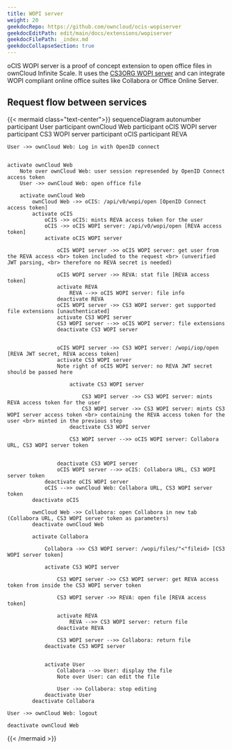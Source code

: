 ```yaml
---
title: WOPI server
weight: 20
geekdocRepo: https://github.com/owncloud/ocis-wopiserver
geekdocEditPath: edit/main/docs/extensions/wopiserver
geekdocFilePath: _index.md
geekdocCollapseSection: true
---
```


oCIS WOPI server is  a proof of concept extension to open office files in ownCloud Infinite Scale. It uses the [CS3ORG WOPI server](https://github.com/cs3org/wopiserver) and can integrate WOPI compliant online office suites like Collabora or Office Online Server.


## Request flow between services

{{< mermaid class="text-center">}}
sequenceDiagram
    autonumber
    participant User
    participant ownCloud Web
    participant oCIS WOPI server
    participant CS3 WOPI server
    participant oCIS
    participant REVA


    User ->> ownCloud Web: Log in with OpenID connect


    activate ownCloud Web
        Note over ownCloud Web: user session represended by OpenID Connect access token
        User ->> ownCloud Web: open office file

        activate ownCloud Web
            ownCloud Web ->> oCIS: /api/v0/wopi/open [OpenID Connect access token]
            activate oCIS
                oCIS ->> oCIS: mints REVA access token for the user
                oCIS ->> oCIS WOPI server: /api/v0/wopi/open [REVA access token]
                activate oCIS WOPI server

					oCIS WOPI server ->> oCIS WOPI server: get user from the REVA access <br> token included to the request <br> (unverified JWT parsing, <br> therefore no REVA secret is needed)

					oCIS WOPI server ->> REVA: stat file [REVA access token]
					activate REVA
						REVA -->> oCIS WOPI server: file info
					deactivate REVA
					oCIS WOPI server ->> CS3 WOPI server: get supported file extensions [unauthenticated]
					activate CS3 WOPI server
					CS3 WOPI server -->> oCIS WOPI server: file extensions
					deactivate CS3 WOPI server


                    oCIS WOPI server ->> CS3 WOPI server: /wopi/iop/open [REVA JWT secret, REVA access token]
					activate CS3 WOPI server
					Note right of oCIS WOPI server: no REVA JWT secret should be passed here

                        activate CS3 WOPI server

                            CS3 WOPI server ->> CS3 WOPI server: mints REVA access token for the user
                            CS3 WOPI server ->> CS3 WOPI server: mints CS3 WOPI server access token <br> containing the REVA access token for the user <br> minted in the previous step
                        deactivate CS3 WOPI server

                        CS3 WOPI server -->> oCIS WOPI server: Collabora URL, CS3 WOPI server token


                    deactivate CS3 WOPI server
                    oCIS WOPI server -->> oCIS: Collabora URL, CS3 WOPI server token
                deactivate oCIS WOPI server
                oCIS -->> ownCloud Web: Collabora URL, CS3 WOPI server token
            deactivate oCIS

            ownCloud Web ->> Collabora: open Collabora in new tab (Collabora URL, CS3 WOPI server token as parameters)
            deactivate ownCloud Web

            activate Collabora

                Collabora ->> CS3 WOPI server: /wopi/files/"<"fileid> [CS3 WOPI server token]

                activate CS3 WOPI server

                    CS3 WOPI server ->> CS3 WOPI server: get REVA access token from inside the CS3 WOPI server token

                    CS3 WOPI server ->> REVA: open file [REVA access token]

                    activate REVA
                        REVA -->> CS3 WOPI server: return file
                    deactivate REVA

                    CS3 WOPI server -->> Collabora: return file
                deactivate CS3 WOPI server


                activate User
                    Collabora -->> User: display the file
                    Note over User: can edit the file

                    User ->> Collabora: stop editing
                deactivate User
            deactivate Collabora

    User ->> ownCloud Web: logout

    deactivate ownCloud Web
{{< /mermaid >}}
